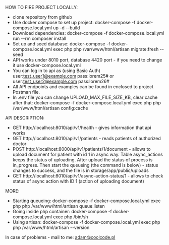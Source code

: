 HOW TO FIRE PROJECT LOCALLY:
- clone repository from github
- Use docker compose to set up project:
docker-compose -f docker-compose.local.yml up -d --build
- Download dependencies:
docker-compose -f docker-compose.local.yml run --rm composer install
- Set up and seed database:
docker-compose -f docker-compose.local.yml exec php php /var/www/html/artisan migrate:fresh --seed
- API works under 8010 port, database 4420 port - if you need to change it use docker-compose.local.yml
- You can log in to api as (using Basic Auth)
user:test_user1@example.com 
pass:lorem25# 
or 
user:test_user2@example.com
pass:lorem26# 
- All API endpoints and examples can be found in enclosed to project Postman file. 
- In .env file you can change UPLOAD_MAX_FILE_SIZE_KB, clear cache after that:
docker-compose -f docker-compose.local.yml exec php php /var/www/html/artisan config:cache

API DESCRIPTION:
- GET http://localhost:8010/api/v1/health - gives information that api works
- GET http://localhost:8010/api/v1/patients - reads patients of authorized doctor
- POST http://localhost:8000/api/v1/patients/1/document - allows to upload document for patient with id 1 in async way. Table async_actions keeps the status of uploading.
After upload the status of process is in_progress. Then start the queueing (the command is below) - status changes to success, and the file is in storage/app/public/uploads
- GET http://localhost:8010/api/v1/async-action-status/1 - allows to check status of async action with ID 1 (action of uploading document)

MORE:
- Starting queueing:
docker-compose -f docker-compose.local.yml exec php php /var/www/html/artisan queue:listen
- Going inside php container:
docker-compose -f docker-compose.local.yml exec php /bin/sh
- Using artisan:
docker-compose -f docker-compose.local.yml exec php php /var/www/html/artisan --version


In case of problems - mail to me:
adam@coolcode.pl




